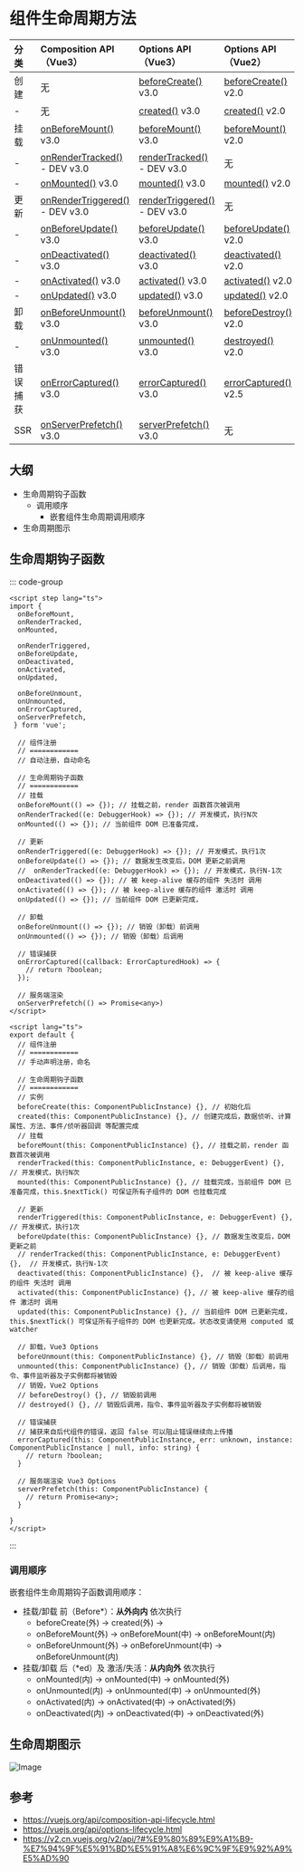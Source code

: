 # 组件生命周期方法

| 分类 | Composition API（Vue3） | Options API（Vue3） | Options API（Vue2）
| :--- | :---| :--- | :--- | 
| 创建 | 无 | [beforeCreate()](https://vuejs.org/api/options-lifecycle.html#beforecreate) v3.0 | [beforeCreate()](https://v2.cn.vuejs.org/v2/api/?#beforeCreate) v2.0 | 
| - | 无 | [created()](https://vuejs.org/api/options-lifecycle.html#created) v3.0 | [created()](https://v2.cn.vuejs.org/v2/api/?#created) v2.0 | 
| 挂载 | [onBeforeMount()](https://vuejs.org/api/composition-api-lifecycle.html#onbeforemount) v3.0 | [beforeMount()](https://vuejs.org/api/options-lifecycle.html#beforemount) v3.0 | [beforeMount()](https://v2.cn.vuejs.org/v2/api/?#beforeMount) v2.0 | 
| - | [onRenderTracked()](https://vuejs.org/api/composition-api-lifecycle.html#onrendertracked) - DEV v3.0 | [renderTracked()](https://vuejs.org/api/options-lifecycle.html#rendertracked) - DEV v3.0 | 无 | 
| - | [onMounted()](https://vuejs.org/api/composition-api-lifecycle.html#onmounted) v3.0 | [mounted()](https://vuejs.org/api/options-lifecycle.html#mounted) v3.0 | [mounted()](https://v2.cn.vuejs.org/v2/api/?#mounted) v2.0 | 
| 更新 | [onRenderTriggered()](https://vuejs.org/api/composition-api-lifecycle.html#onrendertriggered) - DEV v3.0 | [renderTriggered()](https://vuejs.org/api/options-lifecycle.html#rendertriggered) - DEV v3.0 | 无 | 
| - | [onBeforeUpdate()](https://vuejs.org/api/composition-api-lifecycle.html#onbeforeupdate) v3.0 | [beforeUpdate()](https://vuejs.org/api/options-lifecycle.html#beforeupdate) v3.0 | [beforeUpdate()](https://v2.cn.vuejs.org/v2/api/?#beforeUpdate) v2.0 | 
| - | [onDeactivated()](https://vuejs.org/api/composition-api-lifecycle.html#ondeactivated) v3.0 | [deactivated()](https://vuejs.org/api/options-lifecycle.html#deactivated) v3.0 | [deactivated()](https://v2.cn.vuejs.org/v2/api/?#deactivated) v2.0 | 
| - | [onActivated()](https://vuejs.org/api/composition-api-lifecycle.html#onactivated) v3.0 | [activated()](https://vuejs.org/api/options-lifecycle.html#activated) v3.0 | [activated()](https://v2.cn.vuejs.org/v2/api/?#activated) v2.0 | 
| - | [onUpdated()](https://vuejs.org/api/composition-api-lifecycle.html#onupdated) v3.0 | [updated()](https://vuejs.org/api/options-lifecycle.html#updated) v3.0 | [updated()](https://v2.cn.vuejs.org/v2/api/?#updated) v2.0 | 
| 卸载 | [onBeforeUnmount()](https://vuejs.org/api/composition-api-lifecycle.html#onbeforeunmount) v3.0 | [beforeUnmount()](https://vuejs.org/api/options-lifecycle.html#beforeunmount) v3.0 | [beforeDestroy()](https://v2.cn.vuejs.org/v2/api/?#beforeDestroy) v2.0 | 
| - | [onUnmounted()](https://vuejs.org/api/composition-api-lifecycle.html#onunmounted) v3.0 | [unmounted()](https://vuejs.org/api/options-lifecycle.html#unmounted) v3.0 | [destroyed()](https://v2.cn.vuejs.org/v2/api/?#destroyed) v2.0 | 
| 错误捕获 | [onErrorCaptured()](https://vuejs.org/api/composition-api-lifecycle.html#onerrorcaptured) v3.0 | [errorCaptured()](https://vuejs.org/api/options-lifecycle.html#errorcaptured) v3.0 | [errorCaptured()](https://v2.cn.vuejs.org/v2/api/?#errorCaptured) v2.5 | 
| SSR | [onServerPrefetch()](https://vuejs.org/api/composition-api-lifecycle.html#onserverprefetch) v3.0 | [serverPrefetch()](https://vuejs.org/api/options-lifecycle.html#serverprefetch) v3.0 | 无 | 

## 大纲

- 生命周期钩子函数
  - 调用顺序
    - 嵌套组件生命周期调用顺序
- 生命周期图示

## 生命周期钩子函数

::: code-group

```vue [Composition API]
<script step lang="ts">
import { 
  onBeforeMount,
  onRenderTracked,
  onMounted,

  onRenderTriggered,
  onBeforeUpdate,
  onDeactivated,
  onActivated,
  onUpdated,

  onBeforeUnmount,
  onUnmounted,
  onErrorCaptured,
  onServerPrefetch,
 } form 'vue';

  // 组件注册
  // ============
  // 自动注册，自动命名

  // 生命周期钩子函数
  // ============
  // 挂载
  onBeforeMount(() => {}); // 挂载之前，render 函数首次被调用
  onRenderTracked((e: DebuggerHook) => {}); // 开发模式，执行N次
  onMounted(() => {}); // 当前组件 DOM 已准备完成，

  // 更新
  onRenderTriggered((e: DebuggerHook) => {}); // 开发模式，执行1次
  onBeforeUpdate(() => {}); // 数据发生改变后，DOM 更新之前调用
  //  onRenderTracked((e: DebuggerHook) => {}); // 开发模式，执行N-1次
  onDeactivated(() => {}); // 被 keep-alive 缓存的组件 失活时 调用
  onActivated(() => {}); // 被 keep-alive 缓存的组件 激活时 调用
  onUpdated(() => {}); // 当前组件 DOM 已更新完成，

  // 卸载
  onBeforeUnmount(() => {}); // 销毁（卸载）前调用
  onUnmounted(() => {}); // 销毁（卸载）后调用

  // 错误捕获
  onErrorCaptured((callback: ErrorCapturedHook) => {
    // return ?boolean;
  });

  // 服务端渲染
  onServerPrefetch(() => Promise<any>)
</script>
```

```vue [Options API]
<script lang="ts">
export default {
  // 组件注册
  // ============
  // 手动声明注册，命名

  // 生命周期钩子函数
  // ============
  // 实例
  beforeCreate(this: ComponentPublicInstance) {}, // 初始化后
  created(this: ComponentPublicInstance) {}, // 创建完成后，数据侦听、计算属性、方法、事件/侦听器回调 等配置完成
  // 挂载
  beforeMount(this: ComponentPublicInstance) {}, // 挂载之前，render 函数首次被调用
  renderTracked(this: ComponentPublicInstance, e: DebuggerEvent) {}, // 开发模式，执行N次
  mounted(this: ComponentPublicInstance) {}, // 挂载完成，当前组件 DOM 已准备完成，this.$nextTick() 可保证所有子组件的 DOM 也挂载完成

  // 更新
  renderTriggered(this: ComponentPublicInstance, e: DebuggerEvent) {}, // 开发模式，执行1次
  beforeUpdate(this: ComponentPublicInstance) {}, // 数据发生改变后，DOM 更新之前
  // renderTracked(this: ComponentPublicInstance, e: DebuggerEvent) {},  // 开发模式，执行N-1次
  deactivated(this: ComponentPublicInstance) {},  // 被 keep-alive 缓存的组件 失活时 调用
  activated(this: ComponentPublicInstance) {}, // 被 keep-alive 缓存的组件 激活时 调用
  updated(this: ComponentPublicInstance) {}, // 当前组件 DOM 已更新完成，this.$nextTick() 可保证所有子组件的 DOM 也更新完成。状态改变请使用 computed 或 watcher 

  // 卸载，Vue3 Options
  beforeUnmount(this: ComponentPublicInstance) {}, // 销毁（卸载）前调用
  unmounted(this: ComponentPublicInstance) {}, // 销毁（卸载）后调用，指令、事件监听器及子实例都将被销毁
  // 销毁，Vue2 Options
  // beforeDestroy() {}, // 销毁前调用
  // destroyed() {}, // 销毁后调用，指令、事件监听器及子实例都将被销毁

  // 错误捕获
  // 捕获来自后代组件的错误，返回 false 可以阻止错误继续向上传播
  errorCaptured(this: ComponentPublicInstance, err: unknown, instance: ComponentPublicInstance | null, info: string) {
    // return ?boolean;
  }

  // 服务端渲染 Vue3 Options
  serverPrefetch(this: ComponentPublicInstance) {
    // return Promise<any>;
  }

}
</script>
```

:::

### 调用顺序

嵌套组件生命周期钩子函数调用顺序：

- 挂载/卸载 前（Before*）：**从外向内** 依次执行
  - beforeCreate(外) -> created(外) ->
  - onBeforeMount(外) -> onBeforeMount(中) -> onBeforeMount(内)
  - onBeforeUnmount(外) -> onBeforeUnmount(中) -> onBeforeUnmount(内)
- 挂载/卸载 后（*ed）及 激活/失活：**从内向外** 依次执行
  - onMounted(内) -> onMounted(中) -> onMounted(外)
  - onUnmounted(内) -> onUnmounted(中) -> onUnmounted(外)
  - onActivated(内) -> onActivated(中) -> onActivated(外)
  - onDeactivated(内) -> onDeactivated(中) -> onDeactivated(外)

## 生命周期图示

![Image](/lifecycle.png)


## 参考

- https://vuejs.org/api/composition-api-lifecycle.html
- https://vuejs.org/api/options-lifecycle.html
- https://v2.cn.vuejs.org/v2/api/?#%E9%80%89%E9%A1%B9-%E7%94%9F%E5%91%BD%E5%91%A8%E6%9C%9F%E9%92%A9%E5%AD%90
